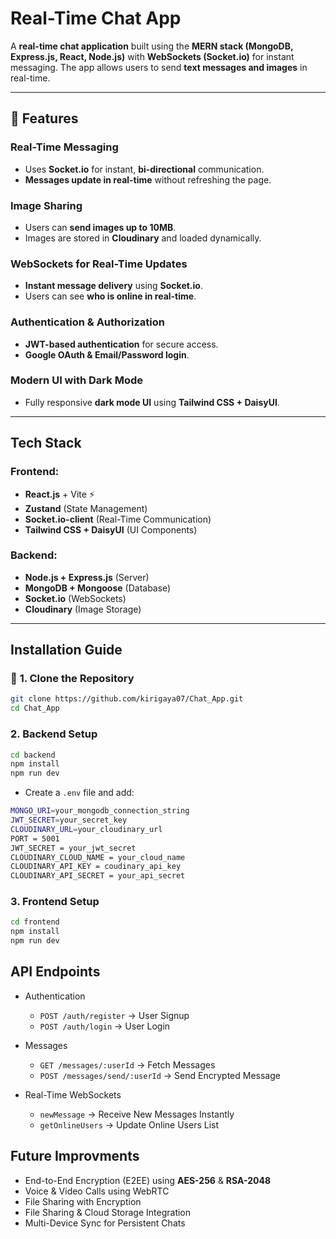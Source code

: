 # Real-Time Chat App

A **real-time chat application** built using the **MERN stack (MongoDB, Express.js, React, Node.js)** with **WebSockets (Socket.io)** for instant messaging. The app allows users to send **text messages and images** in real-time.  

---

## 🚀 Features
### **Real-Time Messaging**
- Uses **Socket.io** for instant, **bi-directional** communication.
- **Messages update in real-time** without refreshing the page.

### **Image Sharing**
- Users can **send images up to 10MB**.
- Images are stored in **Cloudinary** and loaded dynamically.

### **WebSockets for Real-Time Updates**
- **Instant message delivery** using **Socket.io**.
- Users can see **who is online in real-time**.

### **Authentication & Authorization**
- **JWT-based authentication** for secure access.
- **Google OAuth & Email/Password login**.

### **Modern UI with Dark Mode**
- Fully responsive **dark mode UI** using **Tailwind CSS + DaisyUI**.

---

##  Tech Stack
### **Frontend:**
- **React.js** + Vite ⚡  
- **Zustand** (State Management)  
- **Socket.io-client** (Real-Time Communication)  
- **Tailwind CSS + DaisyUI** (UI Components)  

### **Backend:**
- **Node.js + Express.js** (Server)  
- **MongoDB + Mongoose** (Database)  
- **Socket.io** (WebSockets)  
- **Cloudinary** (Image Storage)  

---

## Installation Guide
### 🔧 **1. Clone the Repository**
```sh
git clone https://github.com/kirigaya07/Chat_App.git
cd Chat_App
```

### **2. Backend Setup**
```sh
cd backend
npm install
npm run dev
```
- Create a `.env` file and add:
```sh
MONGO_URI=your_mongodb_connection_string
JWT_SECRET=your_secret_key
CLOUDINARY_URL=your_cloudinary_url
PORT = 5001
JWT_SECRET = your_jwt_secret
CLOUDINARY_CLOUD_NAME = your_cloud_name
CLOUDINARY_API_KEY = coudinary_api_key
CLOUDINARY_API_SECRET = your_api_secret

```
###  **3. Frontend Setup**
```sh
cd frontend
npm install
npm run dev
```

##  API Endpoints

- Authentication
  - `POST /auth/register` → User Signup
  - `POST /auth/login` → User Login

- Messages
  - `GET /messages/:userId` → Fetch Messages
  - `POST /messages/send/:userId` → Send Encrypted Message
- Real-Time WebSockets
  - `newMessage` → Receive New Messages Instantly
  - `getOnlineUsers` → Update Online Users List

## Future Improvments
- End-to-End Encryption (E2EE) using **AES-256** & **RSA-2048**
- Voice & Video Calls using WebRTC
- File Sharing with Encryption
- File Sharing & Cloud Storage Integration
- Multi-Device Sync for Persistent Chats

